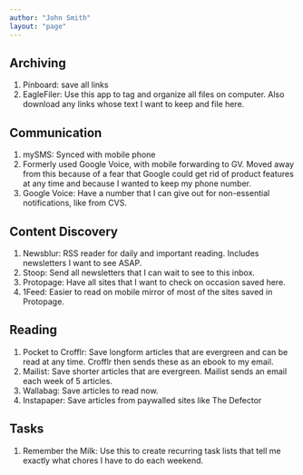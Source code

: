 ```yaml
---
author: "John Smith"
layout: "page"
---
```


<h2>Archiving</h2>

<ol>
	<li>Pinboard: save all links</li>
	<li>EagleFiler: Use this app to tag and organize all files on computer. Also download any links whose text I want to keep and file here.</li>
</ol>

<h2>Communication</h2>

<ol>
	<li>mySMS: Synced with mobile phone</li>
	<li>Formerly used Google Voice, with mobile forwarding to GV. Moved away from this because of a fear that Google could get rid of product features at any time and because I wanted to keep my phone number.</li>
	<li>Google Voice: Have a number that I can give out for non-essential notifications, like from CVS.</li>
</ol>

<h2>Content Discovery</h2>

<ol>
	<li>Newsblur: RSS reader for daily and important reading. Includes newsletters I want to see ASAP.</li>
	<li>Stoop: Send all newsletters that I can wait to see to this inbox.</li>
	<li>Protopage: Have all sites that I want to check on occasion saved here.</li>
	<li>1Feed: Easier to read on mobile mirror of most of the sites saved in Protopage.</li>
</ol>

<h2>Reading</h2>

<ol>
	<li>Pocket to Crofflr: Save longform articles that are evergreen and can be read at any time. Crofflr then sends these as an ebook to my email.</li>
	<li>Mailist: Save shorter articles that are evergreen. Mailist sends an email each week of 5 articles.</li>
	<li>Wallabag: Save articles to read now.</li>
	<li>Instapaper: Save articles from paywalled sites like The Defector</li>
</ol>

<h2>Tasks</h2>

<ol>
	<li>Remember the Milk: Use this to create recurring task lists that tell me exactly what chores I have to do each weekend.</li>
</ol>
